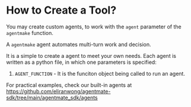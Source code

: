 # How to Create a Tool?

You may create custom agents, to work with the `agent` parameter of the `agentmake` function.

A `agentmake` agent automates multi-turn work and decision.

It is a simple to create a agent to meet your own needs. Each agent is written as a python file, in which one parameters is specified:

1. `AGENT_FUNCTION` -
    It is the funciton object being called to run an agent.

For practical examples, check our built-in agents at https://github.com/eliranwong/agentmate-sdk/tree/main/agentmate_sdk/agents